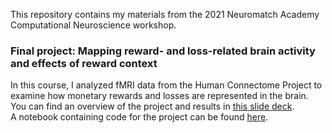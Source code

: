 This repository contains my materials from the 2021 Neuromatch Academy Computational Neuroscience workshop. 

### Final project: Mapping reward- and loss-related brain activity and effects of reward context
In this course, I analyzed fMRI data from the Human Connectome Project to examine how monetary rewards and losses are represented in the brain. You can find an overview of the project and results in [this slide deck](https://github.com/shelbybachman/neuromatch-academy-2021/blob/d7920c979e919f2be8f1e6e192ed78b715b10781/nma-project-slides.pdf). <br>
A notebook containing code for the project can be found [here](https://github.com/shelbybachman/neuromatch-academy-2021/blob/d42f91d484d0c6091ac733740b3f8eec1035f35b/NMA_project.ipynb).

